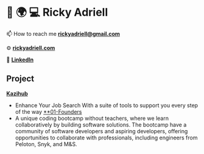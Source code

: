 # 🚗 🌍 💻 Ricky Adriell
📫 How to reach me **rickyadriell@gmail.com**

⚙️ [**rickyadriell.com**](https://rickyadriell.com)

🔗 [**LinkedIn**](https://www.linkedin.com/in/rickyadriell) 

## Project
[**Kazihub**](https://kazihub.co)
- Enhance Your Job Search With a suite of tools to support you every step of the way
[**01-Founders](https://github.com/rickyadriell/01-founder-projects)
- A unique coding bootcamp without teachers, where we learn collaboratively by building software solutions. The bootcamp have a community of software developers and aspiring developers, offering opportunities to collaborate with professionals, including engineers from Peloton, Snyk, and M&S.
